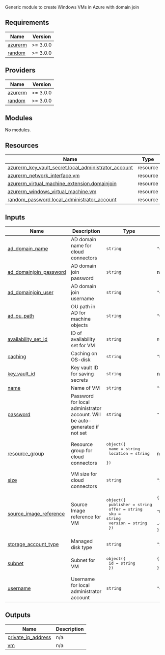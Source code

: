 Generic module to create Windows VMs in Azure with domain join

<!-- BEGIN_TF_DOCS -->
## Requirements

| Name | Version |
|------|---------|
| <a name="requirement_azurerm"></a> [azurerm](#requirement\_azurerm) | >= 3.0.0 |
| <a name="requirement_random"></a> [random](#requirement\_random) | >= 3.0.0 |

## Providers

| Name | Version |
|------|---------|
| <a name="provider_azurerm"></a> [azurerm](#provider\_azurerm) | >= 3.0.0 |
| <a name="provider_random"></a> [random](#provider\_random) | >= 3.0.0 |

## Modules

No modules.

## Resources

| Name | Type |
|------|------|
| [azurerm_key_vault_secret.local_administrator_account](https://registry.terraform.io/providers/hashicorp/azurerm/latest/docs/resources/key_vault_secret) | resource |
| [azurerm_network_interface.vm](https://registry.terraform.io/providers/hashicorp/azurerm/latest/docs/resources/network_interface) | resource |
| [azurerm_virtual_machine_extension.domainjoin](https://registry.terraform.io/providers/hashicorp/azurerm/latest/docs/resources/virtual_machine_extension) | resource |
| [azurerm_windows_virtual_machine.vm](https://registry.terraform.io/providers/hashicorp/azurerm/latest/docs/resources/windows_virtual_machine) | resource |
| [random_password.local_administrator_account](https://registry.terraform.io/providers/hashicorp/random/latest/docs/resources/password) | resource |

## Inputs

| Name | Description | Type | Default | Required |
|------|-------------|------|---------|:--------:|
| <a name="input_ad_domain_name"></a> [ad\_domain\_name](#input\_ad\_domain\_name) | AD domain name for cloud connectors | `string` | `"example.local"` | no |
| <a name="input_ad_domainjoin_password"></a> [ad\_domainjoin\_password](#input\_ad\_domainjoin\_password) | AD domain join password | `string` | n/a | yes |
| <a name="input_ad_domainjoin_user"></a> [ad\_domainjoin\_user](#input\_ad\_domainjoin\_user) | AD domain join username | `string` | `"domainjoin@example.local"` | no |
| <a name="input_ad_ou_path"></a> [ad\_ou\_path](#input\_ad\_ou\_path) | OU path in AD for machine objects | `string` | `"OU=Computers,DC=example,DC=local"` | no |
| <a name="input_availability_set_id"></a> [availability\_set\_id](#input\_availability\_set\_id) | ID of availability set for VM | `string` | `null` | no |
| <a name="input_caching"></a> [caching](#input\_caching) | Caching on OS-disk | `string` | `"ReadWrite"` | no |
| <a name="input_key_vault_id"></a> [key\_vault\_id](#input\_key\_vault\_id) | Key vault ID for saving secrets | `string` | n/a | yes |
| <a name="input_name"></a> [name](#input\_name) | Name of VM | `string` | `"vm"` | no |
| <a name="input_password"></a> [password](#input\_password) | Password for local administrator account. Will be auto-generated if not set | `string` | `""` | no |
| <a name="input_resource_group"></a> [resource\_group](#input\_resource\_group) | Resource group for cloud connectors | <pre>object({<br>    name     = string<br>    location = string<br>  })</pre> | n/a | yes |
| <a name="input_size"></a> [size](#input\_size) | VM size for cloud connectors | `string` | `"Standard_B2s"` | no |
| <a name="input_source_image_reference"></a> [source\_image\_reference](#input\_source\_image\_reference) | Source Image reference for VM | <pre>object({<br>    publisher = string<br>    offer     = string<br>    sku       = string<br>    version   = string<br>  })</pre> | <pre>{<br>  "offer": "WindowsServer",<br>  "publisher": "MicrosoftWindowsServer",<br>  "sku": "2022-Datacenter",<br>  "version": "latest"<br>}</pre> | no |
| <a name="input_storage_account_type"></a> [storage\_account\_type](#input\_storage\_account\_type) | Managed disk type | `string` | `"Standard_LRS"` | no |
| <a name="input_subnet"></a> [subnet](#input\_subnet) | Subnet for VM | <pre>object({<br>    id = string<br>  })</pre> | <pre>{<br>  "id": null<br>}</pre> | no |
| <a name="input_username"></a> [username](#input\_username) | Username for local administrator account | `string` | `"demogod"` | no |

## Outputs

| Name | Description |
|------|-------------|
| <a name="output_private_ip_address"></a> [private\_ip\_address](#output\_private\_ip\_address) | n/a |
| <a name="output_vm"></a> [vm](#output\_vm) | n/a |
<!-- END_TF_DOCS -->
